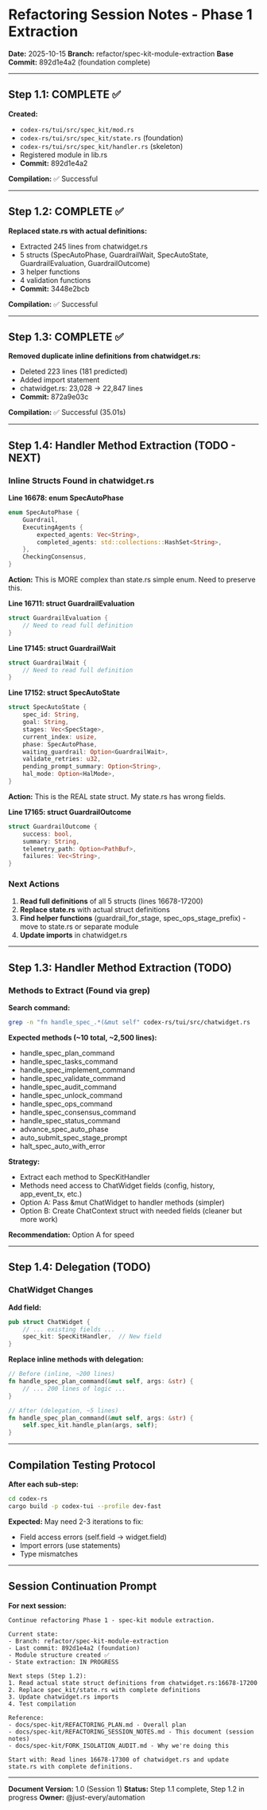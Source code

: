 # Refactoring Session Notes - Phase 1 Extraction

**Date:** 2025-10-15
**Branch:** refactor/spec-kit-module-extraction
**Base Commit:** 892d1e4a2 (foundation complete)

---

## Step 1.1: COMPLETE ✅

**Created:**
- `codex-rs/tui/src/spec_kit/mod.rs`
- `codex-rs/tui/src/spec_kit/state.rs` (foundation)
- `codex-rs/tui/src/spec_kit/handler.rs` (skeleton)
- Registered module in lib.rs
- **Commit:** 892d1e4a2

**Compilation:** ✅ Successful

---

## Step 1.2: COMPLETE ✅

**Replaced state.rs with actual definitions:**
- Extracted 245 lines from chatwidget.rs
- 5 structs (SpecAutoPhase, GuardrailWait, SpecAutoState, GuardrailEvaluation, GuardrailOutcome)
- 3 helper functions
- 4 validation functions
- **Commit:** 3448e2bcb

**Compilation:** ✅ Successful

---

## Step 1.3: COMPLETE ✅

**Removed duplicate inline definitions from chatwidget.rs:**
- Deleted 223 lines (181 predicted)
- Added import statement
- chatwidget.rs: 23,028 → 22,847 lines
- **Commit:** 872a9e03c

**Compilation:** ✅ Successful (35.01s)

---

## Step 1.4: Handler Method Extraction (TODO - NEXT)

### Inline Structs Found in chatwidget.rs

**Line 16678: enum SpecAutoPhase**
```rust
enum SpecAutoPhase {
    Guardrail,
    ExecutingAgents {
        expected_agents: Vec<String>,
        completed_agents: std::collections::HashSet<String>,
    },
    CheckingConsensus,
}
```
**Action:** This is MORE complex than state.rs simple enum. Need to preserve this.

**Line 16711: struct GuardrailEvaluation**
```rust
struct GuardrailEvaluation {
    // Need to read full definition
}
```

**Line 17145: struct GuardrailWait**
```rust
struct GuardrailWait {
    // Need to read full definition
}
```

**Line 17152: struct SpecAutoState**
```rust
struct SpecAutoState {
    spec_id: String,
    goal: String,
    stages: Vec<SpecStage>,
    current_index: usize,
    phase: SpecAutoPhase,
    waiting_guardrail: Option<GuardrailWait>,
    validate_retries: u32,
    pending_prompt_summary: Option<String>,
    hal_mode: Option<HalMode>,
}
```
**Action:** This is the REAL state struct. My state.rs has wrong fields.

**Line 17165: struct GuardrailOutcome**
```rust
struct GuardrailOutcome {
    success: bool,
    summary: String,
    telemetry_path: Option<PathBuf>,
    failures: Vec<String>,
}
```

### Next Actions

1. **Read full definitions** of all 5 structs (lines 16678-17200)
2. **Replace state.rs** with actual struct definitions
3. **Find helper functions** (guardrail_for_stage, spec_ops_stage_prefix) - move to state.rs or separate module
4. **Update imports** in chatwidget.rs

---

## Step 1.3: Handler Method Extraction (TODO)

### Methods to Extract (Found via grep)

**Search command:**
```bash
grep -n "fn handle_spec_.*(&mut self" codex-rs/tui/src/chatwidget.rs
```

**Expected methods (~10 total, ~2,500 lines):**
- handle_spec_plan_command
- handle_spec_tasks_command
- handle_spec_implement_command
- handle_spec_validate_command
- handle_spec_audit_command
- handle_spec_unlock_command
- handle_spec_ops_command
- handle_spec_consensus_command
- handle_spec_status_command
- advance_spec_auto_phase
- auto_submit_spec_stage_prompt
- halt_spec_auto_with_error

**Strategy:**
- Extract each method to SpecKitHandler
- Methods need access to ChatWidget fields (config, history, app_event_tx, etc.)
- Option A: Pass &mut ChatWidget to handler methods (simpler)
- Option B: Create ChatContext struct with needed fields (cleaner but more work)

**Recommendation:** Option A for speed

---

## Step 1.4: Delegation (TODO)

### ChatWidget Changes

**Add field:**
```rust
pub struct ChatWidget {
    // ... existing fields ...
    spec_kit: SpecKitHandler,  // New field
}
```

**Replace inline methods with delegation:**
```rust
// Before (inline, ~200 lines)
fn handle_spec_plan_command(&mut self, args: &str) {
    // ... 200 lines of logic ...
}

// After (delegation, ~5 lines)
fn handle_spec_plan_command(&mut self, args: &str) {
    self.spec_kit.handle_plan(args, self);
}
```

---

## Compilation Testing Protocol

**After each sub-step:**
```bash
cd codex-rs
cargo build -p codex-tui --profile dev-fast
```

**Expected:** May need 2-3 iterations to fix:
- Field access errors (self.field → widget.field)
- Import errors (use statements)
- Type mismatches

---

## Session Continuation Prompt

**For next session:**

```
Continue refactoring Phase 1 - spec-kit module extraction.

Current state:
- Branch: refactor/spec-kit-module-extraction
- Last commit: 892d1e4a2 (foundation)
- Module structure created ✅
- State extraction: IN PROGRESS

Next steps (Step 1.2):
1. Read actual state struct definitions from chatwidget.rs:16678-17200
2. Replace spec_kit/state.rs with complete definitions
3. Update chatwidget.rs imports
4. Test compilation

Reference:
- docs/spec-kit/REFACTORING_PLAN.md - Overall plan
- docs/spec-kit/REFACTORING_SESSION_NOTES.md - This document (session notes)
- docs/spec-kit/FORK_ISOLATION_AUDIT.md - Why we're doing this

Start with: Read lines 16678-17300 of chatwidget.rs and update state.rs with complete definitions.
```

---

**Document Version:** 1.0 (Session 1)
**Status:** Step 1.1 complete, Step 1.2 in progress
**Owner:** @just-every/automation
